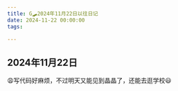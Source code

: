 ```yaml
---
title: G🛹2024年11月22日以往日记
date: 2024-11-22 00:00:00
tags:

---
```


## 2024年11月22日
😩写代码好麻烦，不过明天又能见到晶晶了，还能去逛学校😃